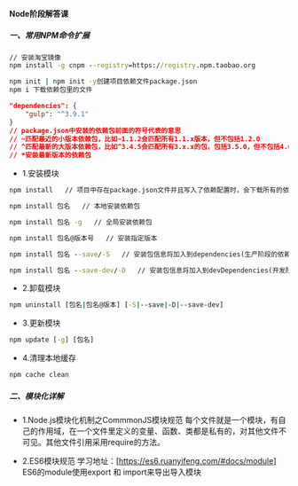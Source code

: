 #### Node阶段解答课
##### 一、常用NPM命令扩展
```cmd
// 安装淘宝镜像
npm install -g cnpm --registry=https://registry.npm.taobao.org
```
```cmd
npm init | npm init -y创建项目依赖文件package.json
npm i 下载依赖包里的文件
```
```package.json
"dependencies": {
    "gulp": "^3.9.1"
}
// package.json中安装的依赖包前面的符号代表的意思
// ~匹配最近的小版本依赖包，比如~1.1.2会匹配所有1.1.x版本，但不包括1.2.0
// ^匹配最新的大版本依赖包，比如^3.4.5会匹配所有3.x.x的包，包括3.5.0，但不包括4.0.0
// *安装最新版本的依赖包
```
- 1.安装模块
```cmd
npm install   // 项目中存在package.json文件并且写入了依赖配置时，会下载所有的依赖包
```
```cmd
npm install 包名   // 本地安装依赖包
```
```cmd
npm install 包名 -g   // 全局安装依赖包
```
```cmd
npm install 包名@版本号   // 安装指定版本
```
```cmd
npm install 包名 --save/-S   // 安装包信息将加入到dependencies(生产阶段的依赖)。先要npm init -y生成package.json配置文件
```
```cmd
npm install 包名 --save-dev/-D   // 安装包信息将加入到devDependencies(开发阶段的依赖)
```
- 2.卸载模块
```cmd
npm uninstall [包名|包名@版本] [-S|--save|-D|--save-dev]
```
- 3.更新模块
```cmd
npm update [-g] [包名]
```
- 4.清理本地缓存
```cmd
npm cache clean
```
##### 二、模块化详解
- 1.Node.js模块化机制之CommmonJS模块规范
每个文件就是一个模块，有自己的作用域，在一个文件里定义的变量、函数、类都是私有的，对其他文件不可见。其他文件引用采用require的方法。

- 2.ES6模块规范
学习地址：[https://es6.ruanyifeng.com/#docs/module]
ES6的module使用export 和 import来导出导入模块
